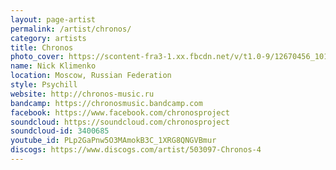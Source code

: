 ```yaml
---
layout: page-artist
permalink: /artist/chronos/
category: artists
title: Chronos
photo_cover: https://scontent-fra3-1.xx.fbcdn.net/v/t1.0-9/12670456_10153514548428237_2321832387671281020_n.jpg?oh=b28f31763daa2124102e6f80acce7bea&oe=5981FE7A
name: Nick Klimenko
location: Moscow, Russian Federation
style: Psychill
website: http://chronos-music.ru
bandcamp: https://chronosmusic.bandcamp.com
facebook: https://www.facebook.com/chronosproject
soundcloud: https://soundcloud.com/chronosproject
soundcloud-id: 3400685
youtube_id: PLp2GaPnw5O3MAmokB3C_1XRG8QNGVBmur
discogs: https://www.discogs.com/artist/503097-Chronos-4
---
```

